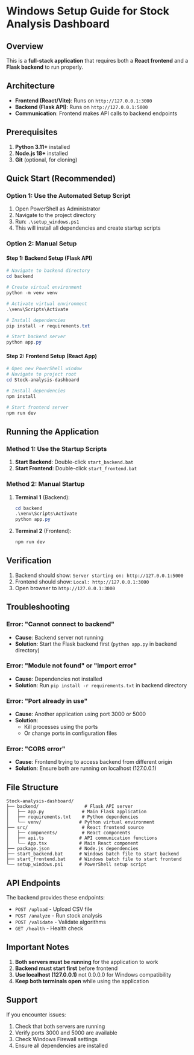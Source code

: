 # Windows Setup Guide for Stock Analysis Dashboard

## Overview
This is a **full-stack application** that requires both a **React frontend** and a **Flask backend** to run properly.

## Architecture
- **Frontend (React/Vite)**: Runs on `http://127.0.0.1:3000`
- **Backend (Flask API)**: Runs on `http://127.0.0.1:5000`
- **Communication**: Frontend makes API calls to backend endpoints

## Prerequisites
1. **Python 3.11+** installed
2. **Node.js 18+** installed
3. **Git** (optional, for cloning)

## Quick Start (Recommended)

### Option 1: Use the Automated Setup Script
1. Open PowerShell as Administrator
2. Navigate to the project directory
3. Run: `.\setup_windows.ps1`
4. This will install all dependencies and create startup scripts

### Option 2: Manual Setup

#### Step 1: Backend Setup (Flask API)
```powershell
# Navigate to backend directory
cd backend

# Create virtual environment
python -m venv venv

# Activate virtual environment
.\venv\Scripts\Activate

# Install dependencies
pip install -r requirements.txt

# Start backend server
python app.py
```

#### Step 2: Frontend Setup (React App)
```powershell
# Open new PowerShell window
# Navigate to project root
cd Stock-analysis-dashboard

# Install dependencies
npm install

# Start frontend server
npm run dev
```

## Running the Application

### Method 1: Use the Startup Scripts
1. **Start Backend**: Double-click `start_backend.bat`
2. **Start Frontend**: Double-click `start_frontend.bat`

### Method 2: Manual Startup
1. **Terminal 1** (Backend):
   ```powershell
   cd backend
   .\venv\Scripts\Activate
   python app.py
   ```

2. **Terminal 2** (Frontend):
   ```powershell
   npm run dev
   ```

## Verification
1. Backend should show: `Server starting on: http://127.0.0.1:5000`
2. Frontend should show: `Local: http://127.0.0.1:3000`
3. Open browser to `http://127.0.0.1:3000`

## Troubleshooting

### Error: "Cannot connect to backend"
- **Cause**: Backend server not running
- **Solution**: Start the Flask backend first (`python app.py` in backend directory)

### Error: "Module not found" or "Import error"
- **Cause**: Dependencies not installed
- **Solution**: Run `pip install -r requirements.txt` in backend directory

### Error: "Port already in use"
- **Cause**: Another application using port 3000 or 5000
- **Solution**: 
  - Kill processes using the ports
  - Or change ports in configuration files

### Error: "CORS error"
- **Cause**: Frontend trying to access backend from different origin
- **Solution**: Ensure both are running on localhost (127.0.0.1)

## File Structure
```
Stock-analysis-dashboard/
├── backend/                 # Flask API server
│   ├── app.py              # Main Flask application
│   ├── requirements.txt    # Python dependencies
│   └── venv/              # Python virtual environment
├── src/                    # React frontend source
│   ├── components/         # React components
│   ├── api.ts             # API communication functions
│   └── App.tsx            # Main React component
├── package.json           # Node.js dependencies
├── start_backend.bat      # Windows batch file to start backend
├── start_frontend.bat     # Windows batch file to start frontend
└── setup_windows.ps1      # PowerShell setup script
```

## API Endpoints
The backend provides these endpoints:
- `POST /upload` - Upload CSV file
- `POST /analyze` - Run stock analysis
- `POST /validate` - Validate algorithms
- `GET /health` - Health check

## Important Notes
1. **Both servers must be running** for the application to work
2. **Backend must start first** before frontend
3. **Use localhost (127.0.0.1)** not 0.0.0.0 for Windows compatibility
4. **Keep both terminals open** while using the application

## Support
If you encounter issues:
1. Check that both servers are running
2. Verify ports 3000 and 5000 are available
3. Check Windows Firewall settings
4. Ensure all dependencies are installed

